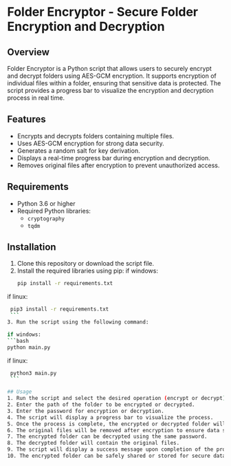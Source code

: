 # Folder Encryptor - Secure Folder Encryption and Decryption

## Overview
Folder Encryptor is a Python script that allows users to securely encrypt and decrypt folders using AES-GCM encryption. It supports encryption of individual files within a folder, ensuring that sensitive data is protected. The script provides a progress bar to visualize the encryption and decryption process in real time.

## Features
- Encrypts and decrypts folders containing multiple files.
- Uses AES-GCM encryption for strong data security.
- Generates a random salt for key derivation.
- Displays a real-time progress bar during encryption and decryption.
- Removes original files after encryption to prevent unauthorized access.

## Requirements
- Python 3.6 or higher
- Required Python libraries:
  - `cryptography`
  - `tqdm`

## Installation
1. Clone this repository or download the script file.
2. Install the required libraries using pip:
  if windows:
   ```bash
   pip install -r requirements.txt
   ```

  if linux:
   ```bash
    pip3 install -r requirements.txt
    ```
3. Run the script using the following command:

  if windows:
   ```bash
   python main.py
   ```

  if linux:
   ```bash
    python3 main.py
    ```

## Usage
1. Run the script and select the desired operation (encrypt or decrypt).
2. Enter the path of the folder to be encrypted or decrypted.
3. Enter the password for encryption or decryption.
4. The script will display a progress bar to visualize the process.
5. Once the process is complete, the encrypted or decrypted folder will be created in the same directory as the original folder.
6. The original files will be removed after encryption to ensure data security.
7. The encrypted folder can be decrypted using the same password.
8. The decrypted folder will contain the original files.
9. The script will display a success message upon completion of the process.
10. The encrypted folder can be safely shared or stored for secure data protection.